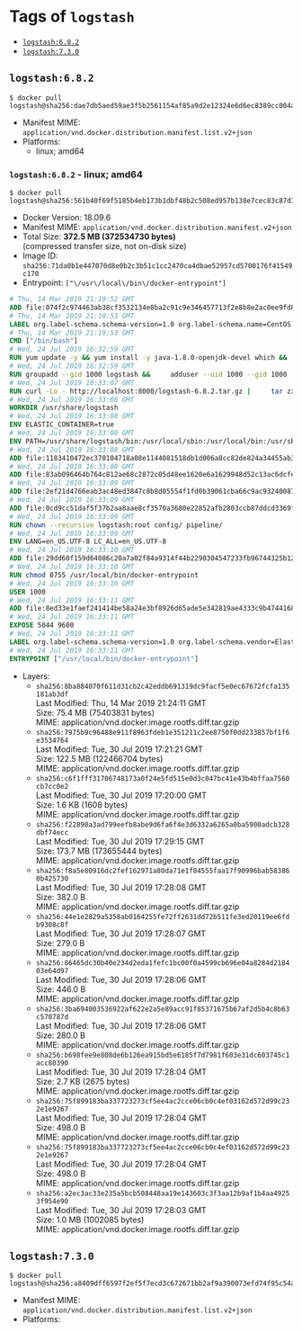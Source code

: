 <!-- THIS FILE IS GENERATED VIA './update-remote.sh' -->

# Tags of `logstash`

-	[`logstash:6.8.2`](#logstash682)
-	[`logstash:7.3.0`](#logstash730)

## `logstash:6.8.2`

```console
$ docker pull logstash@sha256:dae7db5aed59ae3f5b2561154af85a9d2e12324e6d6ec8389cc004a2c3280925
```

-	Manifest MIME: `application/vnd.docker.distribution.manifest.list.v2+json`
-	Platforms:
	-	linux; amd64

### `logstash:6.8.2` - linux; amd64

```console
$ docker pull logstash@sha256:561b40f69f5185b4eb173b1dbf48b2c508ed957b138e7cec83c87d3c46d67cff
```

-	Docker Version: 18.09.6
-	Manifest MIME: `application/vnd.docker.distribution.manifest.v2+json`
-	Total Size: **372.5 MB (372534730 bytes)**  
	(compressed transfer size, not on-disk size)
-	Image ID: `sha256:71da0b1e447070d8e0b2c3b51c1cc2470ca4dbae52957cd5700176f41549c170`
-	Entrypoint: `["\/usr\/local\/bin\/docker-entrypoint"]`

```dockerfile
# Thu, 14 Mar 2019 21:19:52 GMT
ADD file:074f2c974463ab38cf3532134e8ba2c91c9e346457713f2e8b8e2ac0ee9fd83d in / 
# Thu, 14 Mar 2019 21:19:53 GMT
LABEL org.label-schema.schema-version=1.0 org.label-schema.name=CentOS Base Image org.label-schema.vendor=CentOS org.label-schema.license=GPLv2 org.label-schema.build-date=20190305
# Thu, 14 Mar 2019 21:19:53 GMT
CMD ["/bin/bash"]
# Wed, 24 Jul 2019 16:32:59 GMT
RUN yum update -y && yum install -y java-1.8.0-openjdk-devel which &&     yum clean all
# Wed, 24 Jul 2019 16:32:59 GMT
RUN groupadd --gid 1000 logstash &&     adduser --uid 1000 --gid 1000       --home-dir /usr/share/logstash --no-create-home       logstash
# Wed, 24 Jul 2019 16:33:07 GMT
RUN curl -Lo - http://localhost:8000/logstash-6.8.2.tar.gz |     tar zxf - -C /usr/share &&     mv /usr/share/logstash-6.8.2 /usr/share/logstash &&     chown --recursive logstash:logstash /usr/share/logstash/ &&     chown -R logstash:root /usr/share/logstash &&     chmod -R g=u /usr/share/logstash &&     find /usr/share/logstash -type d -exec chmod g+s {} \; &&     ln -s /usr/share/logstash /opt/logstash
# Wed, 24 Jul 2019 16:33:08 GMT
WORKDIR /usr/share/logstash
# Wed, 24 Jul 2019 16:33:08 GMT
ENV ELASTIC_CONTAINER=true
# Wed, 24 Jul 2019 16:33:08 GMT
ENV PATH=/usr/share/logstash/bin:/usr/local/sbin:/usr/local/bin:/usr/sbin:/usr/bin:/sbin:/bin
# Wed, 24 Jul 2019 16:33:08 GMT
ADD file:1183410472ec370104718a08e1144081518db1d006a8cc82de824a34455ab3f3 in config/pipelines.yml 
# Wed, 24 Jul 2019 16:33:08 GMT
ADD file:83ab096464b764c812ae68c2872c05d48ee1620e6a1629948d52c13ac6dcfe11 in config/logstash.yml 
# Wed, 24 Jul 2019 16:33:09 GMT
ADD file:2ef21d4766eab3ac48ed3847c8b8d05554f1fd0b39061cba66c9ac93240087fa in config/ 
# Wed, 24 Jul 2019 16:33:09 GMT
ADD file:0cd9cc51daf5f37b2aa8aae8cf3570a3680e22852afb2803ccb87ddcd3369f52 in pipeline/logstash.conf 
# Wed, 24 Jul 2019 16:33:09 GMT
RUN chown --recursive logstash:root config/ pipeline/
# Wed, 24 Jul 2019 16:33:09 GMT
ENV LANG=en_US.UTF-8 LC_ALL=en_US.UTF-8
# Wed, 24 Jul 2019 16:33:10 GMT
ADD file:29dd60f159d64086c20a7a02f84a9314f44b2290304547233fb96744325b1245 in /usr/local/bin/ 
# Wed, 24 Jul 2019 16:33:10 GMT
RUN chmod 0755 /usr/local/bin/docker-entrypoint
# Wed, 24 Jul 2019 16:33:10 GMT
USER 1000
# Wed, 24 Jul 2019 16:33:11 GMT
ADD file:8ed33e1faef241414be58a24e3bf8926d65ade5e342819ae4333c9b474416834 in /usr/local/bin/ 
# Wed, 24 Jul 2019 16:33:11 GMT
EXPOSE 5044 9600
# Wed, 24 Jul 2019 16:33:11 GMT
LABEL org.label-schema.schema-version=1.0 org.label-schema.vendor=Elastic org.label-schema.name=logstash org.label-schema.version=6.8.2 org.label-schema.url=https://www.elastic.co/products/logstash org.label-schema.vcs-url=https://github.com/elastic/logstash license=Elastic License
# Wed, 24 Jul 2019 16:33:11 GMT
ENTRYPOINT ["/usr/local/bin/docker-entrypoint"]
```

-	Layers:
	-	`sha256:8ba884070f611d31cb2c42eddb691319dc9facf5e0ec67672fcfa135181ab3df`  
		Last Modified: Thu, 14 Mar 2019 21:24:11 GMT  
		Size: 75.4 MB (75403831 bytes)  
		MIME: application/vnd.docker.image.rootfs.diff.tar.gzip
	-	`sha256:7975b9c96488e911f8963fdeb1e351211c2ee8750f0dd233857bf1f6e3534764`  
		Last Modified: Tue, 30 Jul 2019 17:21:21 GMT  
		Size: 122.5 MB (122466704 bytes)  
		MIME: application/vnd.docker.image.rootfs.diff.tar.gzip
	-	`sha256:c6f1fff31706748173a0f24e5fd515e0d3c047bc41e43b4bffaa7560cb7cc0e2`  
		Last Modified: Tue, 30 Jul 2019 17:20:00 GMT  
		Size: 1.6 KB (1608 bytes)  
		MIME: application/vnd.docker.image.rootfs.diff.tar.gzip
	-	`sha256:f22890a3ad799eefb8abe9d6fa6f4e3d6332a6265a0ba5900adcb328dbf74ecc`  
		Last Modified: Tue, 30 Jul 2019 17:29:15 GMT  
		Size: 173.7 MB (173655444 bytes)  
		MIME: application/vnd.docker.image.rootfs.diff.tar.gzip
	-	`sha256:f8a5e80916dc2fef162971a80da71e1f84555faa17f90996bab583860b425730`  
		Last Modified: Tue, 30 Jul 2019 17:28:08 GMT  
		Size: 382.0 B  
		MIME: application/vnd.docker.image.rootfs.diff.tar.gzip
	-	`sha256:44e1e2829a5358ab0164255fe72ff2631dd72b511fe3ed20119ee6fdb9308c8f`  
		Last Modified: Tue, 30 Jul 2019 17:28:07 GMT  
		Size: 279.0 B  
		MIME: application/vnd.docker.image.rootfs.diff.tar.gzip
	-	`sha256:86465dc30b40e234d2eda1fefc1bc00f0a4599cb696e04a8284d218403e64d97`  
		Last Modified: Tue, 30 Jul 2019 17:28:06 GMT  
		Size: 446.0 B  
		MIME: application/vnd.docker.image.rootfs.diff.tar.gzip
	-	`sha256:3ba694003536922af622e2a5e89acc91f85371675b67af2d5b4c8b63c570787d`  
		Last Modified: Tue, 30 Jul 2019 17:28:06 GMT  
		Size: 280.0 B  
		MIME: application/vnd.docker.image.rootfs.diff.tar.gzip
	-	`sha256:b698fee9e808de6b126ea915bd5e6185f7d7981f603e31dc603745c1acc80390`  
		Last Modified: Tue, 30 Jul 2019 17:28:04 GMT  
		Size: 2.7 KB (2675 bytes)  
		MIME: application/vnd.docker.image.rootfs.diff.tar.gzip
	-	`sha256:75f899183ba337723273cf5ee4ac2cce06cb0c4ef03162d572d99c232e1e9267`  
		Last Modified: Tue, 30 Jul 2019 17:28:04 GMT  
		Size: 498.0 B  
		MIME: application/vnd.docker.image.rootfs.diff.tar.gzip
	-	`sha256:75f899183ba337723273cf5ee4ac2cce06cb0c4ef03162d572d99c232e1e9267`  
		Last Modified: Tue, 30 Jul 2019 17:28:04 GMT  
		Size: 498.0 B  
		MIME: application/vnd.docker.image.rootfs.diff.tar.gzip
	-	`sha256:a2ec3ac33e235a5bcb508448aa19e143603c3f3aa12b9af1b4aa49253f954e90`  
		Last Modified: Tue, 30 Jul 2019 17:28:03 GMT  
		Size: 1.0 MB (1002085 bytes)  
		MIME: application/vnd.docker.image.rootfs.diff.tar.gzip

## `logstash:7.3.0`

```console
$ docker pull logstash@sha256:a8409dff6597f2ef5f7ecd3c672671bb2af9a390073efd74f95c54aa41cba22a
```

-	Manifest MIME: `application/vnd.docker.distribution.manifest.list.v2+json`
-	Platforms:
